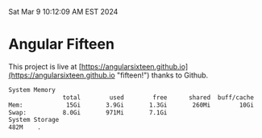Sat Mar  9 10:12:09 AM EST 2024

# Angular Fifteen


This project is live at [https://angularsixteen.github.io](https://angularsixteen.github.io "fifteen!") thanks to Github.

```bash
System Memory
               total        used        free      shared  buff/cache   available
Mem:            15Gi       3.9Gi       1.3Gi       260Mi        10Gi        11Gi
Swap:          8.0Gi       971Mi       7.1Gi
System Storage
482M	.
